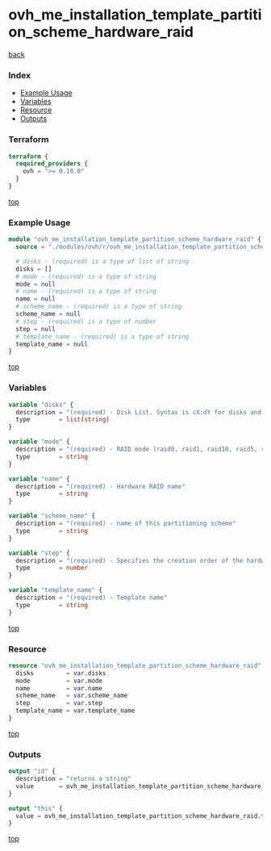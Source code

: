 # ovh_me_installation_template_partition_scheme_hardware_raid

[back](../ovh.md)

### Index

- [Example Usage](#example-usage)
- [Variables](#variables)
- [Resource](#resource)
- [Outputs](#outputs)

### Terraform

```terraform
terraform {
  required_providers {
    ovh = ">= 0.10.0"
  }
}
```

[top](#index)

### Example Usage

```terraform
module "ovh_me_installation_template_partition_scheme_hardware_raid" {
  source = "./modules/ovh/r/ovh_me_installation_template_partition_scheme_hardware_raid"

  # disks - (required) is a type of list of string
  disks = []
  # mode - (required) is a type of string
  mode = null
  # name - (required) is a type of string
  name = null
  # scheme_name - (required) is a type of string
  scheme_name = null
  # step - (required) is a type of number
  step = null
  # template_name - (required) is a type of string
  template_name = null
}
```

[top](#index)

### Variables

```terraform
variable "disks" {
  description = "(required) - Disk List. Syntax is cX:dY for disks and [cX:dY,cX:dY] for groups. With X and Y resp. the controller id and the disk id"
  type        = list(string)
}

variable "mode" {
  description = "(required) - RAID mode (raid0, raid1, raid10, raid5, raid50, raid6, raid60)"
  type        = string
}

variable "name" {
  description = "(required) - Hardware RAID name"
  type        = string
}

variable "scheme_name" {
  description = "(required) - name of this partitioning scheme"
  type        = string
}

variable "step" {
  description = "(required) - Specifies the creation order of the hardware RAID"
  type        = number
}

variable "template_name" {
  description = "(required) - Template name"
  type        = string
}
```

[top](#index)

### Resource

```terraform
resource "ovh_me_installation_template_partition_scheme_hardware_raid" "this" {
  disks         = var.disks
  mode          = var.mode
  name          = var.name
  scheme_name   = var.scheme_name
  step          = var.step
  template_name = var.template_name
}
```

[top](#index)

### Outputs

```terraform
output "id" {
  description = "returns a string"
  value       = ovh_me_installation_template_partition_scheme_hardware_raid.this.id
}

output "this" {
  value = ovh_me_installation_template_partition_scheme_hardware_raid.this
}
```

[top](#index)